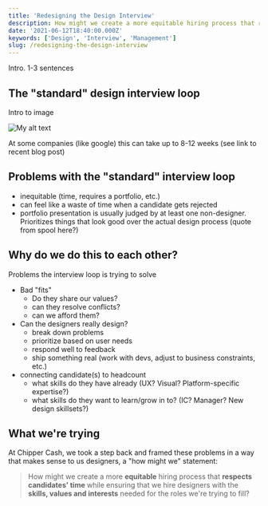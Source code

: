 ```yaml
---
title: 'Redesigning the Design Interview'
description: How might we create a more equitable hiring process that respects candidates' time while ensuring that we hire designers with the skills, values and interests needed for the roles we're trying to fill?
date: '2021-06-12T18:40:00.000Z'
keywords: ['Design', 'Interview', 'Management']
slug: /redesigning-the-design-interview
---
```

Intro. 1-3 sentences

## The "standard" design interview loop

Intro to image

<style>
.single main > article img {
  max-height: revert;
}
</style>

![My alt text](/img/redesigning-the-design-interview/InterviewLoop.png)

At some companies (like google) this can take up to 8-12 weeks (see link to recent blog post)

## Problems with the "standard" interview loop

- inequitable (time, requires a portfolio, etc.)
- can feel like a waste of time when a candidate gets rejected
- portfolio presentation is usually judged by at least one non-designer. Prioritizes things that look good over the actual design process (quote from spool here?)

## Why do we do this to each other?

Problems the interview loop is trying to solve

- Bad "fits"
    - Do they share our values?
    - can they resolve conflicts?
    - can we afford them?
- Can the designers really design?
    - break down problems
    - prioritize based on user needs
    - respond well to feedback
    - ship something real (work with devs, adjust to business constraints, etc.)
- connecting candidate(s) to headcount
    - what skills do they have already (UX? Visual? Platform-specific expertise?)
    - what skills do they want to learn/grow in to? (IC? Manager? New design skillsets?)

## What we're trying

At Chipper Cash, we took a step back and framed these problems in a way that makes sense to us designers, a "how might we" statement:

> How might we create a more **equitable** hiring process that **respects candidates' time** while ensuring that we hire designers with the **skills, values and interests** needed for the roles we're trying to fill?